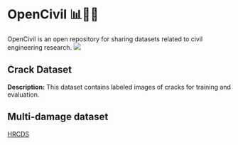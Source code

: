# OpenCivil 📊🧠🤖
OpenCivil is an open repository for sharing datasets related to civil engineering research.
![](images/Big_Data.png)





## Crack Dataset
**Description:** This dataset contains labeled images of cracks for training and evaluation.


## Multi-damage dataset
[HRCDS](https://data.mendeley.com/datasets/6x4dzzrs2h/1)
